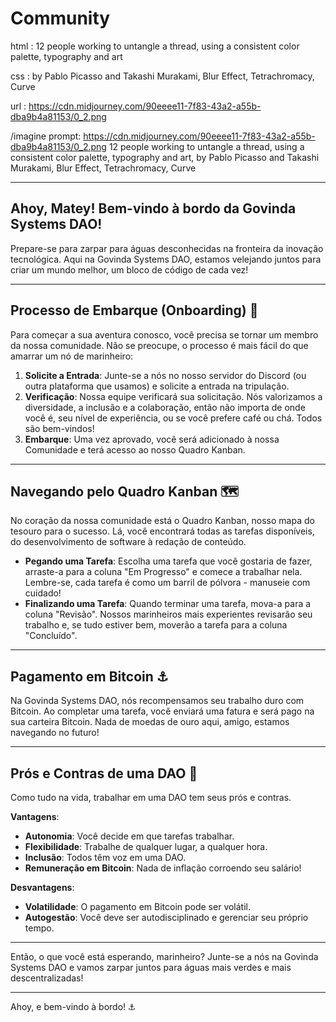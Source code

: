 # Community

html : 12 people working to untangle a thread, using a consistent color palette, typography and art

css : by Pablo Picasso and Takashi Murakami, Blur Effect, Tetrachromacy, Curve

url : https://cdn.midjourney.com/90eeee11-7f83-43a2-a55b-dba9b4a81153/0_2.png

/imagine prompt: https://cdn.midjourney.com/90eeee11-7f83-43a2-a55b-dba9b4a81153/0_2.png 12 people working to untangle a thread, using a consistent color palette, typography and art, by Pablo Picasso and Takashi Murakami, Blur Effect, Tetrachromacy, Curve

---

## Ahoy, Matey! Bem-vindo à bordo da Govinda Systems DAO!

Prepare-se para zarpar para águas desconhecidas na fronteira da inovação tecnológica. Aqui na Govinda Systems DAO, estamos velejando juntos para criar um mundo melhor, um bloco de código de cada vez!

---

## Processo de Embarque (Onboarding) 🚀

Para começar a sua aventura conosco, você precisa se tornar um membro da nossa comunidade. Não se preocupe, o processo é mais fácil do que amarrar um nó de marinheiro:

1. **Solicite a Entrada**: Junte-se a nós no nosso servidor do Discord (ou outra plataforma que usamos) e solicite a entrada na tripulação.
2. **Verificação**: Nossa equipe verificará sua solicitação. Nós valorizamos a diversidade, a inclusão e a colaboração, então não importa de onde você é, seu nível de experiência, ou se você prefere café ou chá. Todos são bem-vindos!
3. **Embarque**: Uma vez aprovado, você será adicionado à nossa Comunidade e terá acesso ao nosso Quadro Kanban.

---

## Navegando pelo Quadro Kanban 🗺️

No coração da nossa comunidade está o Quadro Kanban, nosso mapa do tesouro para o sucesso. Lá, você encontrará todas as tarefas disponíveis, do desenvolvimento de software à redação de conteúdo.

* **Pegando uma Tarefa**: Escolha uma tarefa que você gostaria de fazer, arraste-a para a coluna "Em Progresso" e comece a trabalhar nela. Lembre-se, cada tarefa é como um barril de pólvora - manuseie com cuidado!
* **Finalizando uma Tarefa**: Quando terminar uma tarefa, mova-a para a coluna "Revisão". Nossos marinheiros mais experientes revisarão seu trabalho e, se tudo estiver bem, moverão a tarefa para a coluna "Concluído".

---

## Pagamento em Bitcoin ⚓

Na Govinda Systems DAO, nós recompensamos seu trabalho duro com Bitcoin. Ao completar uma tarefa, você enviará uma fatura e será pago na sua carteira Bitcoin. Nada de moedas de ouro aqui, amigo, estamos navegando no futuro!

---

## Prós e Contras de uma DAO 🌊

Como tudo na vida, trabalhar em uma DAO tem seus prós e contras.

**Vantagens**:

* **Autonomia**: Você decide em que tarefas trabalhar.
* **Flexibilidade**: Trabalhe de qualquer lugar, a qualquer hora.
* **Inclusão**: Todos têm voz em uma DAO.
* **Remuneração em Bitcoin**: Nada de inflação corroendo seu salário!

**Desvantagens**:

* **Volatilidade**: O pagamento em Bitcoin pode ser volátil.
* **Autogestão**: Você deve ser autodisciplinado e gerenciar seu próprio tempo.

---

Então, o que você está esperando, marinheiro? Junte-se a nós na Govinda Systems DAO e vamos zarpar juntos para águas mais verdes e mais descentralizadas!

---

Ahoy, e bem-vindo à bordo! ⚓
